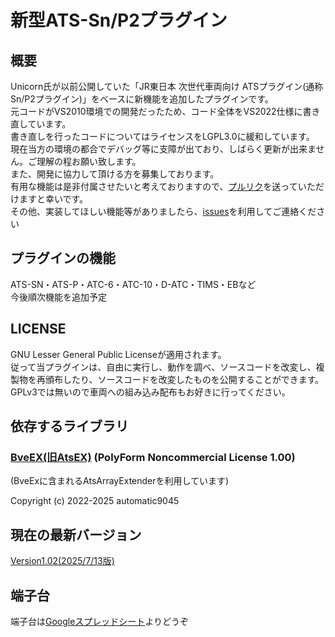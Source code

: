 # 新型ATS-Sn/P2プラグイン  
## 概要  
Unicorn氏が以前公開していた「JR東日本 次世代車両向け ATSプラグイン(通称Sn/P2プラグイン)」をベースに新機能を追加したプラグインです。  
元コードがVS2010環境での開発だったため、コード全体をVS2022仕様に書き直しています。  
書き直しを行ったコードについてはライセンスをLGPL3.0に緩和しています。  
現在当方の環境の都合でデバッグ等に支障が出ており、しばらく更新が出来ません。ご理解の程お願い致します。  
また、開発に協力して頂ける方を募集しております。  
有用な機能は是非付属させたいと考えておりますので、[プルリク](https://github.com/TomyRailway/NewSnP2/pulls)を送っていただけますと幸いです。  
その他、実装してほしい機能等がありましたら、[issues](https://github.com/TomyRailway/NewSnP2/issues)を利用してご連絡ください

## プラグインの機能
ATS-SN・ATS-P・ATC-6・ATC-10・D-ATC・TIMS・EBなど  
今後順次機能を追加予定

## LICENSE
GNU Lesser General Public Licenseが適用されます。  
従って当プラグインは、自由に実行し、動作を調べ、ソースコードを改変し、複製物を再頒布したり、ソースコードを改変したものを公開することができます。  
GPLv3では無いので車両への組み込み配布もお好きに行ってください。

## 依存するライブラリ
### [BveEX(旧AtsEX)](https://github.com/automatic9045/BveEX) (PolyForm Noncommercial License 1.00)  
(BveExに含まれるAtsArrayExtenderを利用しています)

Copyright (c) 2022-2025 automatic9045

## 現在の最新バージョン
[Version1.02(2025/7/13版)](https://github.com/TomyRailway/NewSnp2/releases/tag/Version1.02)

## 端子台
端子台は[Googleスプレッドシート](https://docs.google.com/spreadsheets/d/1hismVojo9I8iO6cHoQmOT9DAAMhSxIcc)よりどうぞ
